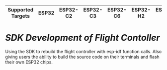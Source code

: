 | Supported Targets | ESP32 | ESP32-C2 | ESP32-C3 | ESP32-C6 | ESP32-H2 | ESP32-S2 | ESP32-S3 |
| ----------------- | ----- | -------- | -------- | -------- | -------- | -------- | -------- |

# _SDK Development of Flight Contoller_

Using the SDK to rebuild the flight controller with esp-idf function calls. Also giving users the ability to build the source code on their terminals and flash their own ESP32 chips.
